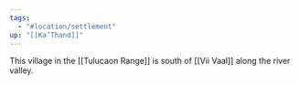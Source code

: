 ```yaml
---
tags:
  - "#location/settlement"
up: "[[Ka’Thand]]"
---
```

This village in the [[Tulucaon Range]] is south of [[Vii Vaal]] along the river valley. 